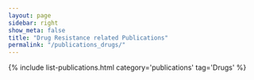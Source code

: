 ```yaml
---
layout: page
sidebar: right
show_meta: false
title: "Drug Resistance related Publications"
permalink: "/publications_drugs/"
---
```


<style>
    ul {
        text-align: justify;
    }
</style>

{% include list-publications.html category='publications' tag='Drugs' %}
